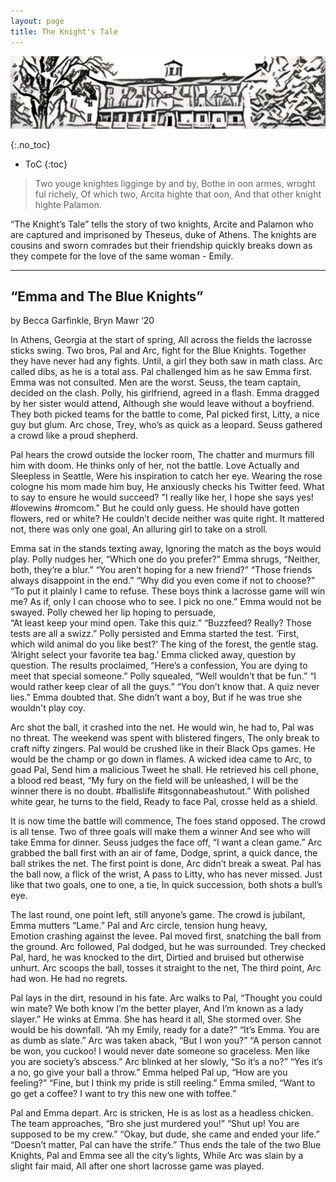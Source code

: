 ```yaml
---
layout: page
title: The Knight's Tale
---
```

<p align="center">
  <img src="https://github.com/HCDigitalScholarship/HaverTales/raw/master/new_banner.png" alt="Woodblock printers look at a man working on a computer"/>
</p>

{:.no_toc}

* ToC
{:toc}

> Two youge knightes ligginge by and by,
> Bothe in oon armes, wroght ful richely,
> Of which two, Arcita highte that oon,
> And that other knight highte Palamon.

“The Knight’s Tale” tells the story of two knights, Arcite and Palamon who are captured and imprisoned by Theseus, duke of Athens. The knights are cousins and sworn comrades but their friendship quickly breaks down as they compete for the love of the same woman - Emily.   

---
## “Emma and The Blue Knights”   
by Becca Garfinkle, Bryn Mawr ‘20

In Athens, Georgia at the start of spring, 
All across the fields the lacrosse sticks swing. 
Two bros, Pal and Arc, fight for the Blue Knights. 
Together they have never had any fights. 
Until, a girl they both saw in math class. 
Arc called dibs, as he is a total ass.
Pal challenged him as he saw Emma first. 
Emma was not consulted. Men are the worst. 
Seuss, the team captain, decided on the clash. 
Polly, his girlfriend, agreed in a flash. 
Emma dragged by her sister would attend, 
Although she would leave without a boyfriend. 
They both picked teams for the battle to come, 
Pal picked first, Litty, a nice guy but glum. 
Arc chose, Trey, who’s as quick as a leopard. 
Seuss gathered a crowd like a proud shepherd. 

Pal hears the crowd outside the locker room, 
The chatter and murmurs fill him with doom. 
He thinks only of her, not the battle. 
Love Actually and Sleepless in Seattle, 
Were his inspiration to catch her eye. 
Wearing the rose cologne his mom made him buy, 
He anxiously checks his Twitter feed. 
What to say to ensure he would succeed? 
"I really like her, I hope she says yes!
#lovewins #romcom." But he could only guess. 
He should have gotten flowers, red or white? 
He couldn’t decide neither was quite right. 
It mattered not, there was only one goal, 
An alluring girl to take on a stroll. 

Emma sat in the stands texting away,
 Ignoring the match as the boys would play. 
Polly nudges her, “Which one do you prefer?” 
Emma shrugs, “Neither, both, they’re a blur.” 
“You aren’t hoping for a new friend?” 
“Those friends always disappoint in the end.” 
“Why did you even come if not to choose?” 
“To put it plainly I came to refuse. 
These boys think a lacrosse game will win me?
As if, only I can choose who to see.
I pick no one.” Emma would not be swayed. 
Polly chewed her lip hoping to persuade,  
 “At least keep your mind open. Take this quiz.” 
“Buzzfeed? Really? Those tests are all a swizz.” 
Polly persisted and Emma started the test. 
‘First, which wild animal do you like best?’ 
The king of the forest, the gentle stag. 
‘Alright select your favorite tea bag.’ 
Emma clicked away, question by question. 
The results proclaimed, “Here’s a confession, 
You are dying to meet that special someone.” 
Polly squealed, “Well wouldn’t that be fun.” 
“I would rather keep clear of all the guys.” 
“You don’t know that. A quiz never lies.” 
Emma doubted that. She didn’t want a boy, 
But if he was true she wouldn't play coy.

Arc shot the ball, it crashed into the net.
He would win, he had to, Pal was no threat. 
The weekend was spent with blistered fingers, 
The only break to craft nifty zingers. 
Pal would be crushed like in their Black Ops games. 
He would be the champ or go down in flames. 
A wicked idea came to Arc, to goad Pal, 
Send him a malicious Tweet he shall. 
He retrieved his cell phone, a blood red beast, 
“My fury on the field will be unleashed, 
I will be the winner there is no doubt. 
#ballislife #itsgonnabeashutout.” 
With polished white gear, he turns to the field, 
Ready to face Pal, crosse held as a shield. 

It is now time the battle will commence,
The foes stand opposed. The crowd is all tense. 
Two of three goals will make them a winner
And see who will take Emma for dinner. 
Seuss judges the face off, “I want a clean game.” 
Arc grabbed the ball first with an air of fame, 
Dodge, sprint, a quick dance, the ball strikes the net. 
The first point is done, Arc didn’t break a sweat. 
Pal has the ball now, a flick of the wrist, 
A pass to Litty, who has never missed. 
Just like that two goals, one to one, a tie, 
In quick succession, both shots a bull’s eye. 

The last round, one point left, still anyone’s game. 
The crowd is jubilant, Emma mutters “Lame.” 
Pal and Arc circle, tension hung heavy,  
Emotion crashing against the levee. 
Pal moved first, snatching the ball from the ground. 
Arc followed, Pal dodged, but he was surrounded. 
Trey checked Pal, hard, he was knocked to the dirt,
Dirtied and bruised but otherwise unhurt. 
Arc scoops the ball, tosses it straight to the net, 
The third point, Arc had won. He had no regrets. 

Pal lays in the dirt, resound in his fate. 
Arc walks to Pal, “Thought you could win mate?
We both know I’m the better player, 
And I’m known as a lady slayer.” 
He winks at Emma. She has heard it all, 
She stormed over. She would be his downfall. 
“Ah my Emily, ready for a date?” 
“It’s Emma. You are as dumb as slate.” 
Arc was taken aback, “But I won you?” 
“A person cannot be won, you cuckoo!
I would never date someone so graceless. 
Men like you are society’s abscess.” 
Arc blinked at her slowly, “So it’s a no?” 
“Yes it’s a no, go give your ball a throw.” 
Emma helped Pal up, “How are you feeling?” 
“Fine, but I think my pride is still reeling.” 
Emma smiled, “Want to go get a coffee?
I want to try this new one with toffee.” 

Pal and Emma depart. Arc is stricken, 
He is as lost as a headless chicken. 
The team approaches, “Bro she just murdered you!” 
“Shut up! You are supposed to be my crew.” 
“Okay, but dude, she came and ended your life.” 
“Doesn’t matter, Pal can have the strife.” 
Thus ends the tale of the two Blue Knights, 
Pal and Emma see all the city’s lights, 
While Arc was slain by a slight fair maid, 
All after one short lacrosse game was played. 
